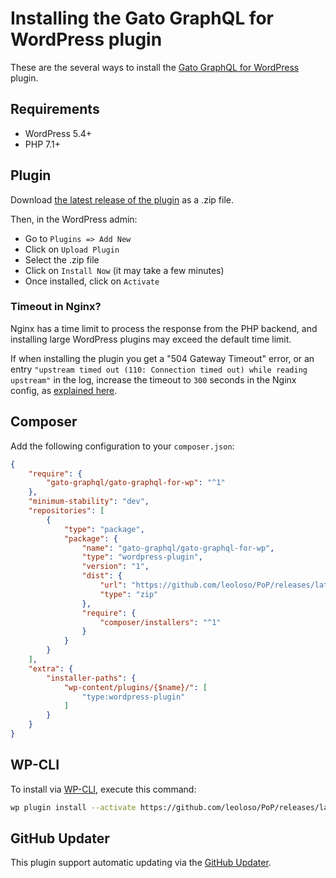 # Installing the Gato GraphQL for WordPress plugin

These are the several ways to install the [Gato GraphQL for WordPress](../layers/GatoGraphQLForWP/plugins/gato-graphql-for-wp) plugin.

## Requirements

- WordPress 5.4+
- PHP 7.1+

## Plugin

Download [the latest release of the plugin][latest-release-url] as a .zip file.

Then, in the WordPress admin:

- Go to `Plugins => Add New`
- Click on `Upload Plugin`
- Select the .zip file
- Click on `Install Now` (it may take a few minutes)
- Once installed, click on `Activate`

### Timeout in Nginx?

Nginx has a time limit to process the response from the PHP backend, and installing large WordPress plugins may exceed the default time limit.

If when installing the plugin you get a "504 Gateway Timeout" error, or an entry `"upstream timed out (110: Connection timed out) while reading upstream"` in the log, increase the timeout to `300` seconds in the Nginx config, as [explained here](https://wordpress.org/support/topic/504-gateway-time-out-504-gateway-time-out-nginx/#post-13423918).

## Composer

Add the following configuration to your `composer.json`:

```json
{
    "require": {
        "gato-graphql/gato-graphql-for-wp": "^1"
    },
    "minimum-stability": "dev",
    "repositories": [
        {
            "type": "package",
            "package": {
                "name": "gato-graphql/gato-graphql-for-wp",
                "type": "wordpress-plugin",
                "version": "1",
                "dist": {
                    "url": "https://github.com/leoloso/PoP/releases/latest/download/gato-graphql.zip",
                    "type": "zip"
                },
                "require": {
                    "composer/installers": "^1"
                }
            }
        }
    ],
    "extra": {
        "installer-paths": {
            "wp-content/plugins/{$name}/": [
                "type:wordpress-plugin"
            ]
        }
    }
}
```

## WP-CLI

To install via [WP-CLI](http://wp-cli.org/), execute this command:

```bash
wp plugin install --activate https://github.com/leoloso/PoP/releases/latest/download/gato-graphql.zip
```

## GitHub Updater

This plugin support automatic updating via the [GitHub Updater](https://github.com/afragen/github-updater).

[latest-release-url]: https://github.com/leoloso/PoP/releases/latest/download/gato-graphql.zip
